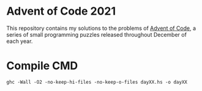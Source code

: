 # Advent of Code 2021

This repository contains my solutions to the problems of [Advent of Code](https://adventofcode.com/), a series of small programming puzzles released throughout December of each year.

# Compile CMD 

```ghc -Wall -O2 -no-keep-hi-files -no-keep-o-files dayXX.hs -o dayXX```